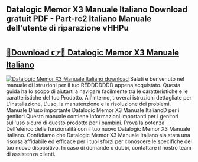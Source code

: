 ## Datalogic Memor X3 Manuale Italiano Download gratuit PDF - Part-rc2 Italiano Manuale dell'utente di riparazione vHHPu

# <h2><a href="http://dfgylk.blite.top/?on=Datalogic+Memor+X3+Manuale+Italiano">🔗Download 👉🔴 Datalogic Memor X3 Manuale Italiano</a></h2>

[![Datalogic Memor X3 Manuale Italiano download](https://i.imgur.com/lujVjoI.png)](http://dfgylk.blite.top/?on=Datalogic+Memor+X3+Manuale+Italiano)
Saluti e benvenuto nel manuale di Istruzioni per il tuo REDDDDDDD appena acquistato. Questa guida ha lo scopo di aiutarti a navigare facilmente tra le caratteristiche e le caratteristiche del tuo Prodotto. All'interno, troverai istruzioni dettagliate per L'installazione, L'uso, la manutenzione e la risoluzione dei problemi. Manuale D'uso importante Datalogic Memor X3 Manuale ItalianoD per i genitori Questo manuale contiene informazioni importanti per i genitori sull'uso sicuro di questo prodotto per i bambini. Prova la potenza Dell'elenco delle funzionalità con il tuo nuovo Datalogic Memor X3 Manuale Italiano. Confidiamo che Datalogic Memor X3 Manuale Italiano sia stata una risorsa affidabile ed efficace per i tuoi sforzi per conoscere le specifiche del tuo nuovo dispositivo. In caso di domande o dubbi, contattare il nostro team di assistenza clienti.

